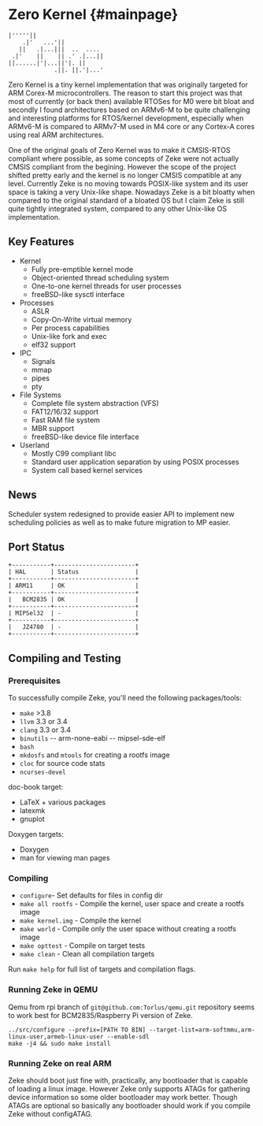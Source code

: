 Zero Kernel    {#mainpage}
===========

    |'''''||
        .|'   ...'||
       ||   .|...|||  ..  .... 
     .|'    ||    || .' .|...|| 
    ||......|'|...||'|. || 
                 .||. ||.'|...'

Zero Kernel is a tiny kernel implementation that was originally targeted for
ARM Corex-M microcontrollers. The reason to start this project was that most of
currently (or back then) available RTOSes for M0 were bit bloat and secondly I
found architectures based on ARMv6-M to be quite challenging and interesting
platforms for RTOS/kernel development, especially when ARMv6-M is compared to
ARMv7-M used in M4 core or any Cortex-A cores using real ARM architectures.

One of the original goals of Zero Kernel was to make it CMSIS-RTOS compliant
where possible, as some concepts of Zeke were not actually CMSIS compliant from
the begining. However the scope of the project shifted pretty early and the
kernel is no longer CMSIS compatible at any level. Currently Zeke is no moving
towards POSIX-like system and its user space is taking a very Unix-like shape.
Nowadays Zeke is a bit bloatty when compared to the original standard of
a bloated OS but I claim Zeke is still quite tightly integrated system,
compared to any other Unix-like OS implementation.

Key Features
------------
- Kernel
    - Fully pre-emptible kernel mode
    - Object-oriented thread scheduling system
    - One-to-one kernel threads for user processes
    - freeBSD-like sysctl interface
- Processes
    - ASLR
    - Copy-On-Write virtual memory
    - Per process capabilities
    - Unix-like fork and exec
    - elf32 support
- IPC
    - Signals
    - mmap
    - pipes
    - pty
- File Systems
    - Complete file system abstraction (VFS)
    - FAT12/16/32 support
    - Fast RAM file system
    - MBR support
    - freeBSD-like device file interface
- Userland
    - Mostly C99 compliant libc
    - Standard user application separation by using POSIX processes
    - System call based kernel services

News
----

Scheduler system redesigned to provide easier API to implement new scheduling
policies as well as to make future migration to MP easier.

Port Status
-----------

    +-----------+-----------------------+
    | HAL       | Status                |
    +-----------+-----------------------+
    | ARM11     | OK                    |
    +-----------+-----------------------+
    |   BCM2835 | OK                    |
    +-----------+-----------------------+
    | MIPSel32  | -                     |
    +-----------+-----------------------+
    |   JZ4780  | -                     |
    +-----------+-----------------------+


Compiling and Testing
---------------------

### Prerequisites

To successfully compile Zeke, you'll need the following packages/tools:

- `make` >3.8
- `llvm` 3.3 or 3.4
- `clang` 3.3 or 3.4
- `binutils`
-- arm-none-eabi
-- mipsel-sde-elf
- `bash`
- `mkdosfs` and `mtools` for creating a rootfs image
- `cloc` for source code stats
- `ncurses-devel`

doc-book target:

- LaTeX + various packages
- latexmk
- gnuplot

Doxygen targets:

- Doxygen
- man for viewing man pages

### Compiling

+ `configure`- Set defaults for files in config dir
+ `make all rootfs` - Compile the kernel, user space and create a rootfs image
+ `make kernel.img` - Compile the kernel
+ `make world` - Compile only the user space without creating a rootfs image
+ `make opttest` - Compile on target tests
+ `make clean` - Clean all compilation targets

Run `make help` for full list of targets and compilation flags.

### Running Zeke in QEMU

Qemu from rpi branch of `git@github.com:Torlus/qemu.git` repository seems to work
best for BCM2835/Raspberry Pi version of Zeke.

    ../src/configure --prefix=[PATH TO BIN] --target-list=arm-softmmu,arm-linux-user,armeb-linux-user --enable-sdl
    make -j4 && sudo make install

### Running Zeke on real ARM

Zeke should boot just fine with, practically, any bootloader that is capable of
loading a linux image. However Zeke only supports ATAGs for gathering device
information so some older bootloader may work better. Though ATAGs are optional
so basically any bootloader should work if you compile Zeke without configATAG.

